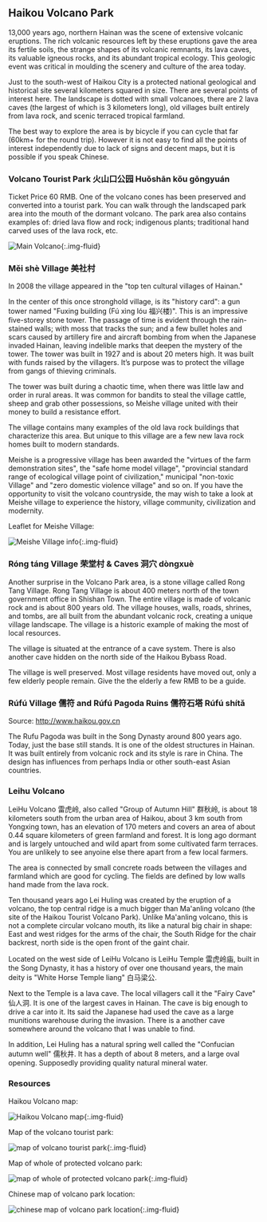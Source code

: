 
## Haikou Volcano Park

13,000 years ago, northern Hainan was the scene of extensive volcanic eruptions. The rich volcanic resources left by these eruptions gave the area its fertile soils, the strange shapes of its volcanic remnants, its lava caves, its valuable igneous rocks, and its abundant tropical ecology. This geologic event was critical in moulding the scenery and culture of the area today.

Just to the south-west of Haikou City is a protected national geological and historical site several kilometers squared in size. There are several points of interest here. The landscape is dotted with small volcanoes, there are 2 lava caves (the largest of which is 3 kilometers long), old villages built entirely from lava rock, and scenic terraced tropical farmland.

The best way to explore the area is by bicycle if you can cycle that far (60km+ for the round trip). However it is not easy to find all the points of interest independently due to lack of signs and decent maps, but it is possible if you speak Chinese.

### Volcano Tourist Park 火山口公园 Huǒshān kǒu gōngyuán

Ticket Price 60 RMB.
One of the volcano cones has been preserved and converted into a tourist park. You can walk through the landscaped park area into the mouth of the dormant volcano. The park area also contains examples of: dried lava flow and rock; indigenous plants; traditional hand carved uses of the lava rock, etc.

![Main Volcano](https://res.cloudinary.com/dfjb9p5ri/image/upload/v1618147475/haikou/volcano/haikou-volcano_au3yhj.jpg){:.img-fluid}

### Měi shè Village 美社村

In 2008 the village appeared in the "top ten cultural villages of Hainan."

In the center of this once stronghold village, is its "history card": a gun tower named "Fuxing building (Fú xìng lóu 福兴楼)". This is an impressive five-storey stone tower. The passage of time is evident through the rain-stained walls; with moss that tracks the sun; and a few bullet holes and scars caused by artillery fire and aircraft bombing from when the Japanese invaded Hainan, leaving indelible marks that deepen the mystery of the tower. The tower was built in 1927 and is about 20 meters high. It was built with funds raised by the villagers. It’s purpose was to protect the village from gangs of thieving criminals.

The tower was built during a chaotic time, when there was little law and order in rural areas. It was common for bandits to steal the village cattle, sheep and grab other possessions, so Meishe village united with their money to build a resistance effort.

The village contains many examples of the old lava rock buildings that characterize this area. But unique to this village are a few new lava rock homes built to modern standards.

Meishe is a progressive village has been awarded the "virtues of the farm demonstration sites", the "safe home model village", "provincial standard range of ecological village point of civilization," municipal "non-toxic Village" and "zero domestic violence village" and so on. If you have the opportunity to visit the volcano countryside, the may wish to take a look at Meishe village to experience the history, village community, civilization and modernity.

Leaflet for Meishe Village:

![Meishe Village info](https://res.cloudinary.com/dfjb9p5ri/image/upload/v1618147479/haikou/volcano/meishe_village_info_zv2frq.jpg){:.img-fluid}

### Róng táng Village 荣堂村 & Caves 洞穴 dòngxuè

Another surprise in the Volcano Park area, is a stone village called Rong Tang Village. Rong Tang Village is about 400 meters north of the town government office in Shishan Town. The entire village is made of volcanic rock and is about 800 years old. The village houses, walls, roads, shrines, and tombs, are all built from the abundant volcanic rock, creating a unique village landscape. The village is a historic example of making the most of local resources.

The village is situated at the entrance of a cave system. There is also another cave hidden on the north side of the Haikou Bybass Road.

The village is well preserved. Most village residents have moved out, only a few elderly people remain. Give the the elderly a few RMB to be a guide.

<div id="rongtang-village-and-caves" style="max-width:90%;margin:auto"></div>

### Rúfú Village 儒符 and Rúfú Pagoda Ruins 儒符石塔 Rúfú shítǎ

Source: http://www.haikou.gov.cn

The Rufu Pagoda was built in the Song Dynasty around 800 years ago. Today, just the base still stands. It is one of the oldest structures in Hainan. It was built entirely from volcanic rock and its style is rare in China. The design has influences from perhaps India or other south-east Asian countries.

<div id="rufu-village" style="max-width:90%;margin:auto"></div>


### Leihu Volcano

LeiHu Volcano 雷虎岭, also called "Group of Autumn Hill" 群秋岭, is about 18 kilometers south from the urban area of Haikou, about 3 km south from Yongxing town, has an elevation of 170 meters and covers an area of about 0.44 square kilometers of green farmland and forest. It is long ago dormant and is largely untouched and wild apart from some cultivated farm terraces. You are unlikely to see anyoine else there apart from a few local farmers.

The area is connected by small concrete roads between the villages and farmland which are good for cycling. The fields are defined by low walls hand made from the lava rock.

Ten thousand years ago Lei Huling was created by the eruption of a volcano, the top central ridge is a much bigger than Ma'anling volcano (the site of the Haikou Tourist Volcano Park). Unlike Ma'anling volcano, this is not a complete circular volcano mouth, its like a natural big chair in shape: East and west ridges for the arms of the chair, the South Ridge for the chair backrest, north side is the open front of the gaint chair.

Located on the west side of LeiHu Volcano is LeiHu Temple 雷虎岭庙, built in the Song Dynasty, it has a history of over one thousand years, the main deity is "White Horse Temple liang" 白马梁公.

Next to the Temple is a lava cave. The local villagers call it the "Fairy Cave" 仙人洞. It is one of the largest caves in Hainan. The cave is big enough to drive a car into it. Its said the Japanese had used the cave as a large munitions warehouse during the invasion. There is a another cave somewhere around the volcano that I was unable to find.

In addition, Lei Huling has a natural spring well called the "Confucian autumn well" 儒秋井. It has a depth of about 8 meters, and a large oval opening. Supposedly providing quality natural mineral water.


<div id="leihu-volcano-gallery" style="max-width:90%;margin:auto"></div>


### Resources

Haikou Volcano map:

![Haikou Volcano map](https://res.cloudinary.com/dfjb9p5ri/image/upload/v1618147474/haikou/volcano/volcano-map_beshh8.png){:.img-fluid}

Map of the volcano tourist park:

![map of volcano tourist park](https://res.cloudinary.com/dfjb9p5ri/image/upload/c_thumb,g_center,w_600/v1618147477/haikou/volcano/map_of_volcano_tourist_park_hycgdv.jpg){:.img-fluid}

Map of whole of protected volcano park:

![map of whole of protected volcano park](https://res.cloudinary.com/dfjb9p5ri/image/upload/c_thumb,g_center,w_600/v1618147478/haikou/volcano/map_of_whole_of_protected_volcano_park_j54fxw.jpg){:.img-fluid}

Chinese map of volcano park location:

![chinese map of volcano park location](https://res.cloudinary.com/dfjb9p5ri/image/upload/c_thumb,g_center,w_600/v1618147476/haikou/volcano/chinese_map_of_volcano_park_location_y2jsmk.jpg){:.img-fluid}